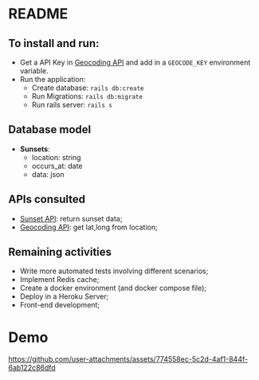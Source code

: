 # README


## To install and run:

- Get a API Key in [Geocoding API](https://geocode.maps.co) and add in a `GEOCODE_KEY` environment variable.
- Run the application:    
  - Create database: `rails db:create`
  - Run Migrations: `rails db:migrate`
  - Run rails server: `rails s`

## Database model

- **Sunsets**:
  - location: string
  - occurs_at: date
  - data: json
  
## APIs consulted

- [Sunset API](https://sunrisesunset.io/api/): return sunset data;
- [Geocoding API](https://geocode.maps.co): get lat,long from location;

## Remaining activities
- Write more automated tests involving different scenarios;
- Implement Redis cache;
- Create a docker environment (and docker compose file);
- Deploy in a Heroku Server;
- Front-end development;

# Demo



https://github.com/user-attachments/assets/774558ec-5c2d-4af1-844f-6ab122c86dfd

